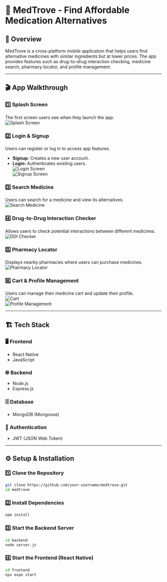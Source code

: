 # 🏥 MedTrove - Find Affordable Medication Alternatives  

## 📌 Overview  
MedTrove is a cross-platform mobile application that helps users find alternative medicines with similar ingredients but at lower prices. The app provides features such as drug-to-drug interaction checking, medicine search, pharmacy locator, and profile management.  

---

## 🎬 App Walkthrough  

### 1️⃣ **Splash Screen**  
The first screen users see when they launch the app.  
![Splash Screen](your-image-link-here)  

### 2️⃣ **Login & Signup**  
Users can register or log in to access app features.  
- **Signup:** Creates a new user account.  
- **Login:** Authenticates existing users.  
![Login Screen](your-image-link-here)  
![Signup Screen](your-image-link-here)  

### 3️⃣ **Search Medicine**  
Users can search for a medicine and view its alternatives.  
![Search Medicine](your-image-link-here)  

### 4️⃣ **Drug-to-Drug Interaction Checker**  
Allows users to check potential interactions between different medicines.  
![DDI Checker](your-image-link-here)  

### 5️⃣ **Pharmacy Locator**  
Displays nearby pharmacies where users can purchase medicines.  
![Pharmacy Locator](your-image-link-here)  

### 6️⃣ **Cart & Profile Management**  
Users can manage their medicine cart and update their profile.  
![Cart](your-image-link-here)  
![Profile Management](your-image-link-here)  

---

## 🏗️ **Tech Stack**  

### 🖥️ **Frontend**  
- React Native  
- JavaScript  

### 🌐 **Backend**  
- Node.js  
- Express.js  

### 🗄️ **Database**  
- MongoDB (Mongoose)  

### 🔐 **Authentication**  
- JWT (JSON Web Token)  

---

## ⚙️ **Setup & Installation**  

### 1️⃣ Clone the Repository  
```sh
git clone https://github.com/your-username/medtrove.git
cd medtrove
```

### 2️⃣ Install Dependencies
```sh
npm install
```

### 3️⃣ Start the Backend Server
```sh
cd backend
node server.js
```

### 4️⃣ Start the Frontend (React Native)
```sh
cd frontend
npx expo start
```
